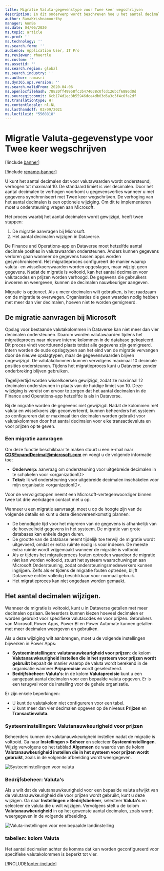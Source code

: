 ```yaml
---
title: Migratie Valuta-gegevenstype voor Twee keer wegschrijven
description: In dit onderwerp wordt beschreven hoe u het aantal decimalen wijzigt dat door Twee keer wegschrijven wordt ondersteund voor valuta.
author: RamaKrishnamoorthy
manager: AnnBe
ms.date: 04/06/2020
ms.topic: article
ms.prod: ''
ms.technology: ''
ms.search.form: ''
audience: Application User, IT Pro
ms.reviewer: rhaertle
ms.custom: ''
ms.assetid: ''
ms.search.region: global
ms.search.industry: ''
ms.author: ramasri
ms.dyn365.ops.version: ''
ms.search.validFrom: 2020-04-06
ms.openlocfilehash: 78820ff49958fc3b474038c0fcd126bcf6886d0d
ms.sourcegitcommit: 6cb174d1ec8b55946dca4db03d6a3c3f4c6fa2df
ms.translationtype: HT
ms.contentlocale: nl-NL
ms.lasthandoff: 03/09/2021
ms.locfileid: "5560818"
---
```

# <a name="currency-data-type-migration-for-dual-write"></a>Migratie Valuta-gegevenstype voor Twee keer wegschrijven

[!include [banner](../../includes/banner.md)]

[!include [rename-banner](~/includes/cc-data-platform-banner.md)]

U kunt het aantal decimalen dat voor valutawaarden wordt ondersteund, verhogen tot maximaal 10. De standaard limiet is vier decimalen. Door het aantal decimalen te verhogen voorkomt u gegevensverlies wanneer u met gegevens synchroniseert met Twee keer wegschrijven. De verhoging van het aantal decimalen is een optionele wijziging. Om dit te implementeren moet u ondersteuning vragen aan Microsoft.

Het proces waarbij het aantal decimalen wordt gewijzigd, heeft twee stappen:

1. De migratie aanvragen bij Microsoft.
2. Het aantal decimalen wijzigen in Dataverse.

De Finance and Operations-app en Dataverse moet hetzelfde aantal decimale posities in valutawaarden ondersteunen. Anders kunnen gegevens verloren gaan wanneer de gegevens tussen apps worden gesynchroniseerd. Het migratieproces configureert de manier waarop valuta- en wisselkoerswaarden worden opgeslagen, maar wijzigt geen gegevens. Nadat de migratie is voltooid, kan het aantal decimalen voor valutacodes en prijzen worden verhoogd. De gegevens die gebruikers invoeren en weergeven, kunnen de decimalen nauwkeuriger aangeven.

Migratie is optioneel. Als u meer decimalen wilt gebruiken, is het raadzaam om de migratie te overwegen. Organisaties die geen waarden nodig hebben met meer dan vier decimalen, hoeven niet te worden gemigreerd.

## <a name="requesting-migration-from-microsoft"></a>De migratie aanvragen bij Microsoft

Opslag voor bestaande valutakolommen in Dataverse kan niet meer dan vier decimalen ondersteunen. Daarom worden valutawaarden tijdens het migratieproces naar nieuwe interne kolommen in de database gekopieerd. Dit proces vindt voortdurend plaats totdat alle gegevens zijn gemigreerd. Intern worden de oude opslagtypen aan het eind van de migratie vervangen door de nieuwe opslagtypen, maar de gegevenswaarden blijven ongewijzigd. De valutakolommen kunnen vervolgens maximaal 10 decimale posities ondersteunen. Tijdens het migratieproces kunt u Dataverse zonder onderbreking blijven gebruiken.

Tegelijkertijd worden wisselkoersen gewijzigd, zodat ze maximaal 12 decimalen ondersteunen in plaats van de huidige limiet van 10. Deze wijziging is vereist om ervoor te zorgen dat het aantal decimalen in de Finance and Operations-app hetzelfde is als in Dataverse.

Bij de migratie worden de gegevens niet gewijzigd. Nadat de kolommen met valuta en wisselkoers zijn geconverteerd, kunnen beheerders het systeem zo configureren dat er maximaal tien decimalen worden gebruikt voor valutakolommen door het aantal decimalen voor elke transactievaluta en voor prijzen op te geven.

### <a name="request-a-migration"></a>Een migratie aanvragen

Om deze functie beschikbaar te maken stuurt u een e-mail naar **CDSExpandDecimal@microsoft.com** en voegt u de volgende informatie toe:

+ **Onderwerp:** aanvraag om ondersteuning voor uitgebreide decimalen in te schakelen voor \<organizationID\>
+ **Tekst:** Ik wil ondersteuning voor uitgebreide decimalen inschakelen voor mijn organisatie \<organizationID\>.

Voor de vervolgstappen neemt een Microsoft-vertegenwoordiger binnen twee tot drie werkdagen contact met u op.

Wanneer u een migratie aanvraagt, moet u op de hoogte zijn van de volgende details en kunt u deze dienovereenkomstig plannen:

+ De benodigde tijd voor het migreren van de gegevens is afhankelijk van de hoeveelheid gegevens in het systeem. De migratie van grote databases kan enkele dagen duren.
+ De grootte van de database neemt tijdelijk toe terwijl de migratie wordt uitgevoerd, omdat er extra ruimte nodig is voor indexen. De meeste extra ruimte wordt vrijgemaakt wanneer de migratie is voltooid.
+ Als er tijdens het migratieproces fouten optreden waardoor de migratie niet kan worden voltooid, stuurt het systeem waarschuwingen aan Microsoft Ondersteuning, zodat ondersteuningsmedewerkers kunnen ingrijpen. Zelfs als er tijdens de migratie fouten optreden, blijft Dataverse echter volledig beschikbaar voor normaal gebruik.
+ Het migratieproces kan niet ongedaan worden gemaakt.

## <a name="changing-the-number-of-decimal-places"></a>Het aantal decimalen wijzigen.

Wanneer de migratie is voltooid, kunt u in Dataverse getallen met meer decimalen opslaan. Beheerders kunnen kiezen hoeveel decimalen er worden gebruikt voor specifieke valutacodes en voor prijzen. Gebruikers van Microsoft Power Apps, Power BI en Power Automate kunnen getallen met meer decimalen weergeven en gebruiken.

Als u deze wijziging wilt aanbrengen, moet u de volgende instellingen bijwerken in Power Apps:

+ **Systeeminstellingen: valutanauwkeurigheid voor prijzen**: de kolom **Valutanauwkeurigheid instellen die in het systeem voor prijzen wordt gebruikt** bepaalt de manier waarop de valuta wordt berekend in de organisatie wanneer **Prijsprecisie** wordt geselecteerd.
+ **Bedrijfsbeheer: Valuta's**: in de kolom **Valutaprecisie** kunt u een aangepast aantal decimalen voor een bepaalde valuta opgeven. Er is een terugval voor de instelling voor de gehele organisatie.

Er zijn enkele beperkingen:

+ U kunt de valutakolom niet configureren voor een tabel.
+ U kunt meer dan vier decimalen opgeven op de niveaus **Prijzen** en **Transactievaluta**.

### <a name="system-settings-currency-precision-for-pricing"></a>Systeeminstellingen: Valutanauwkeurigheid voor prijzen

Beheerders kunnen de valutanauwkeurigheid instellen nadat de migratie is voltooid. Ga naar **Instellingen \> Beheer** en selecteer **Systeeminstellingen**. Wijzig vervolgens op het tabblad **Algemeen** de waarde van de kolom **Valutanauwkeurigheid instellen die in het systeem voor prijzen wordt gebruikt**, zoals in de volgende afbeelding wordt weergegeven.

![Systeeminstellingen voor valuta](media/currency-system-settings.png)

### <a name="business-management-currencies"></a>Bedrijfsbeheer: Valuta's

Als u wilt dat de valutanauwkeurigheid voor een bepaalde valuta afwijkt van de valutanauwkeurigheid die voor prijzen wordt gebruikt, kunt u deze wijzigen. Ga naar **Instellingen \> Bedrijfsbeheer**, selecteer **Valuta's** en selecteer de valuta die u wilt wijzigen. Vervolgens stelt u de kolom **Valutanauwkeurigheid** in op het gewenste aantal decimalen, zoals wordt weergegeven in de volgende afbeelding.

![Valuta-instellingen voor een bepaalde landinstelling](media/specific-currency.png)

### <a name="tables-currency-column"></a>tabellen: kolom Valuta

Het aantal decimalen achter de komma dat kan worden geconfigureerd voor specifieke valutakolommen is beperkt tot vier.


[!INCLUDE[footer-include](../../../../includes/footer-banner.md)]